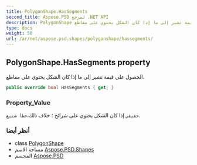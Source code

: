 ```yaml
---
title: PolygonShape.HasSegments
second_title: Aspose.PSD لمرجع .NET API
description: PolygonShape ملكية. الحصول على قيمة تشير إلى ما إذا كان الشكل يحتوي على مقاطع.
type: docs
weight: 50
url: /ar/net/aspose.psd.shapes/polygonshape/hassegments/
---
```

## PolygonShape.HasSegments property

الحصول على قيمة تشير إلى ما إذا كان الشكل يحتوي على مقاطع.

```csharp
public override bool HasSegments { get; }
```

### Property_Value

`حقيقي` إذا كان الشكل يحتوي على شرائح ؛ خلاف ذلك،`خطأ شنيع`.

### أنظر أيضا

* class [PolygonShape](../)
* مساحة الاسم [Aspose.PSD.Shapes](../../polygonshape/)
* المجسم [Aspose.PSD](../../../)



